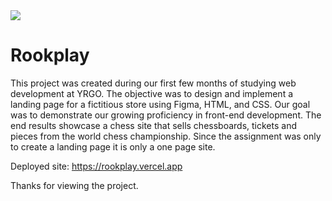 <img src="https://media.giphy.com/media/iCZyBnPBLr0dy/giphy.gif"/>

# Rookplay

This project was created during our first few months of studying web development at YRGO. The objective was to design and implement a landing page for a fictitious store using Figma, HTML, and CSS. Our goal was to demonstrate our growing proficiency in front-end development. The end results showcase a chess site that sells chessboards, tickets and pieces from the world chess championship. Since the assignment was only to create a landing page it is only a one page site.

Deployed site: https://rookplay.vercel.app

Thanks for viewing the project.
